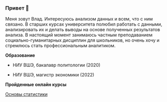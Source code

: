 ### Привет :wave:

Меня зовут Влад. Интересуюсь анализом данных и всем, что с ним связано. В старших курсах университета полюбил работать с данными, анализировать их и делать выводы на основе полученных результатов анализа. В настоящий момент занимаюсь частным преподаванием социально-гуманитарных дисциплин для школьников, но очень хочу и стремлюсь стать профессиональным аналитиком. 

**Образование**

* НИУ ВШЭ, бакалавр политологии (2020)

* НИУ ВШЭ, магистр экономики (2022) 


**Пройденные онлайн курсы**

[Основы статистики](https://stepik.org/cert/1346308)

[Основы статистики. Часть 2]:https://stepik.org/cert/1606122

[Интерактивный тренажер по SQL]:https://stepik.org/cert/1156113

[Введение в Data Science и машинное обучение]:https://stepik.org/cert/1628989


